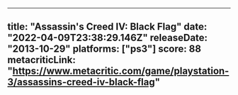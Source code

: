
---
title: "Assassin's Creed IV: Black Flag"
date: "2022-04-09T23:38:29.146Z"
releaseDate: "2013-10-29"
platforms: ["ps3"]
score: 88
metacriticLink: "https://www.metacritic.com/game/playstation-3/assassins-creed-iv-black-flag"
---
